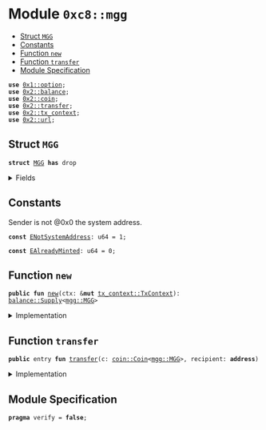 
<a name="0xc8_mgg"></a>

# Module `0xc8::mgg`



-  [Struct `MGG`](#0xc8_mgg_MGG)
-  [Constants](#@Constants_0)
-  [Function `new`](#0xc8_mgg_new)
-  [Function `transfer`](#0xc8_mgg_transfer)
-  [Module Specification](#@Module_Specification_1)


<pre><code><b>use</b> <a href="">0x1::option</a>;
<b>use</b> <a href="../../../.././build/Sui/docs/balance.md#0x2_balance">0x2::balance</a>;
<b>use</b> <a href="../../../.././build/Sui/docs/coin.md#0x2_coin">0x2::coin</a>;
<b>use</b> <a href="../../../.././build/Sui/docs/transfer.md#0x2_transfer">0x2::transfer</a>;
<b>use</b> <a href="../../../.././build/Sui/docs/tx_context.md#0x2_tx_context">0x2::tx_context</a>;
<b>use</b> <a href="../../../.././build/Sui/docs/url.md#0x2_url">0x2::url</a>;
</code></pre>



<a name="0xc8_mgg_MGG"></a>

## Struct `MGG`



<pre><code><b>struct</b> <a href="mgg.md#0xc8_mgg_MGG">MGG</a> <b>has</b> drop
</code></pre>



<details>
<summary>Fields</summary>


<dl>
<dt>
<code>dummy_field: bool</code>
</dt>
<dd>

</dd>
</dl>


</details>

<a name="@Constants_0"></a>

## Constants


<a name="0xc8_mgg_ENotSystemAddress"></a>

Sender is not @0x0 the system address.


<pre><code><b>const</b> <a href="mgg.md#0xc8_mgg_ENotSystemAddress">ENotSystemAddress</a>: u64 = 1;
</code></pre>



<a name="0xc8_mgg_EAlreadyMinted"></a>



<pre><code><b>const</b> <a href="mgg.md#0xc8_mgg_EAlreadyMinted">EAlreadyMinted</a>: u64 = 0;
</code></pre>



<a name="0xc8_mgg_new"></a>

## Function `new`



<pre><code><b>public</b> <b>fun</b> <a href="mgg.md#0xc8_mgg_new">new</a>(ctx: &<b>mut</b> <a href="../../../.././build/Sui/docs/tx_context.md#0x2_tx_context_TxContext">tx_context::TxContext</a>): <a href="../../../.././build/Sui/docs/balance.md#0x2_balance_Supply">balance::Supply</a>&lt;<a href="mgg.md#0xc8_mgg_MGG">mgg::MGG</a>&gt;
</code></pre>



<details>
<summary>Implementation</summary>


<pre><code><b>public</b> <b>fun</b> <a href="mgg.md#0xc8_mgg_new">new</a>(ctx: &<b>mut</b> TxContext): Supply&lt;<a href="mgg.md#0xc8_mgg_MGG">MGG</a>&gt; {
    <b>assert</b>!(<a href="../../../.././build/Sui/docs/tx_context.md#0x2_tx_context_sender">tx_context::sender</a>(ctx) == @0x0, <a href="mgg.md#0xc8_mgg_ENotSystemAddress">ENotSystemAddress</a>);
    <b>assert</b>!(<a href="../../../.././build/Sui/docs/tx_context.md#0x2_tx_context_epoch">tx_context::epoch</a>(ctx) == 0, <a href="mgg.md#0xc8_mgg_EAlreadyMinted">EAlreadyMinted</a>);
    <b>let</b> (cap, metadata) = <a href="../../../.././build/Sui/docs/coin.md#0x2_coin_create_currency">coin::create_currency</a>(
        <a href="mgg.md#0xc8_mgg_MGG">MGG</a> {},
        9,
        b"<a href="mgg.md#0xc8_mgg_MGG">MGG</a>",
        b"Benfen MG Gold",
        b"",
        <a href="_none">option::none</a>(),
        ctx
    );
    <a href="../../../.././build/Sui/docs/transfer.md#0x2_transfer_public_freeze_object">transfer::public_freeze_object</a>(metadata);
    <a href="../../../.././build/Sui/docs/coin.md#0x2_coin_treasury_into_supply">coin::treasury_into_supply</a>(cap)
}
</code></pre>



</details>

<a name="0xc8_mgg_transfer"></a>

## Function `transfer`



<pre><code><b>public</b> entry <b>fun</b> <a href="../../../.././build/Sui/docs/transfer.md#0x2_transfer">transfer</a>(c: <a href="../../../.././build/Sui/docs/coin.md#0x2_coin_Coin">coin::Coin</a>&lt;<a href="mgg.md#0xc8_mgg_MGG">mgg::MGG</a>&gt;, recipient: <b>address</b>)
</code></pre>



<details>
<summary>Implementation</summary>


<pre><code><b>public</b> entry <b>fun</b> <a href="../../../.././build/Sui/docs/transfer.md#0x2_transfer">transfer</a>(c: <a href="../../../.././build/Sui/docs/coin.md#0x2_coin_Coin">coin::Coin</a>&lt;<a href="mgg.md#0xc8_mgg_MGG">MGG</a>&gt;, recipient: <b>address</b>) {
    <a href="../../../.././build/Sui/docs/transfer.md#0x2_transfer_public_transfer">transfer::public_transfer</a>(c, recipient)
}
</code></pre>



</details>

<a name="@Module_Specification_1"></a>

## Module Specification



<pre><code><b>pragma</b> verify = <b>false</b>;
</code></pre>
